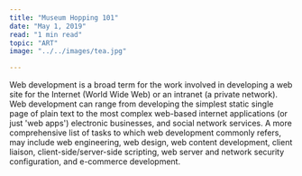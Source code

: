```yaml
---
title: "Museum Hopping 101"
date: "May 1, 2019"
read: "1 min read" 
topic: "ART"
image: "../../images/tea.jpg"

---
```

Web development is a broad term for the work involved in developing a web site for the Internet (World Wide Web) or an intranet (a private network). Web development can range from developing the simplest static single page of plain text to the most complex web-based internet applications (or just 'web apps') electronic businesses, and social network services. A more comprehensive list of tasks to which web development commonly refers, may include web engineering, web design, web content development, client liaison, client-side/server-side scripting, web server and network security configuration, and e-commerce development.